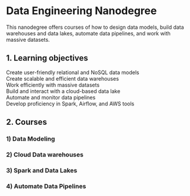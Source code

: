 # Data Engineering Nanodegree 
This nanodegree offers courses of how to design data models, build data warehouses and data lakes, automate data pipelines, and work with
massive datasets. 

## 1. Learning objectives 
Create user-friendly relational and NoSQL data models\
Create scalable and efficient data warehouses\
Work efficiently with massive datasets\
Build and interact with a cloud-based data lake\
Automate and monitor data pipelines\
Develop proficiency in Spark, Airflow, and AWS tools

## 2. Courses
### 1) Data Modeling
### 2) Cloud Data warehouses
### 3) Spark and Data Lakes
### 4) Automate Data Pipelines
